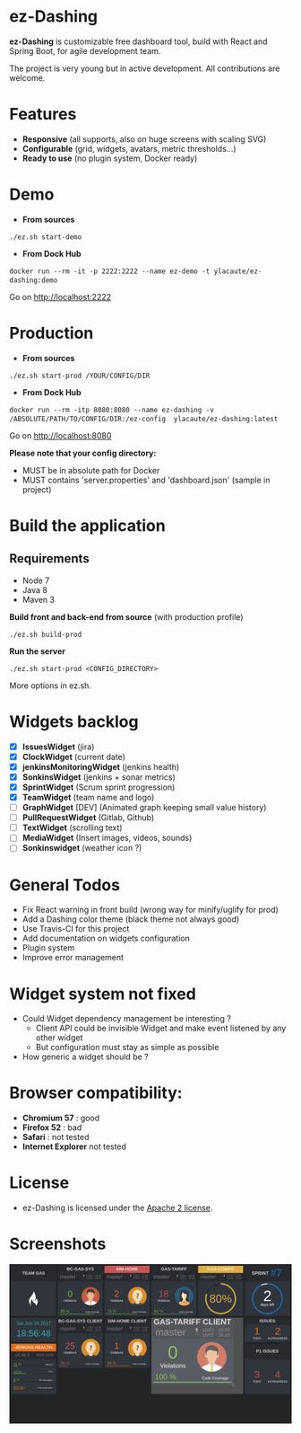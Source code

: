 # ez-Dashing

__ez-Dashing__ is customizable free dashboard tool, build with React and Spring Boot, for agile development team.

The project is very young but in active development. All contributions are welcome.

# Features
 - __Responsive__ (all supports, also on huge screens with scaling SVG)
 - __Configurable__ (grid, widgets, avatars, metric thresholds...)
 - __Ready to use__ (no plugin system, Docker ready)

# Demo

- __From sources__
```
./ez.sh start-demo
```
- __From Dock Hub__
```
docker run --rm -it -p 2222:2222 --name ez-demo -t ylacaute/ez-dashing:demo
```
Go on [http://localhost:2222](http://localhost:2222)

# Production

- __From sources__
```
./ez.sh start-prod /YOUR/CONFIG/DIR
```
- __From Dock Hub__
```
docker run --rm -itp 8080:8080 --name ez-dashing -v /ABSOLUTE/PATH/TO/CONFIG/DIR:/ez-config  ylacaute/ez-dashing:latest
```

Go on [http://localhost:8080](http://localhost:8080)

__Please note that your config directory:__
 - MUST be in absolute path for Docker
 - MUST contains 'server.properties' and 'dashboard.json' (sample in project)

# Build the application

## Requirements
 - Node 7
 - Java 8
 - Maven 3

__Build front and back-end from source__ (with production profile)
```
./ez.sh build-prod
```
__Run the server__ 
```
./ez.sh start-prod <CONFIG_DIRECTORY>
```

More options in ez.sh.
 
# Widgets backlog
- [x] __IssuesWidget__ (jira)
- [x] __ClockWidget__ (current date)
- [x] __jenkinsMonitoringWidget__ (jenkins health)
- [x] __SonkinsWidget__ (jenkins + sonar metrics)
- [x] __SprintWidget__ (Scrum sprint progression)
- [x] __TeamWidget__ (team name and logo)
- [ ] __GraphWidget__ [DEV] (Animated graph keeping small value history)
- [ ] __PullRequestWidget__ (Gitlab, Github)
- [ ] __TextWidget__ (scrolling text)
- [ ] __MediaWidget__ (Insert images, videos, sounds)
- [ ] __Sonkinswidget__ (weather icon ?)
 
# General Todos
 - Fix React warning in front build (wrong way for minify/uglify for prod)
 - Add a Dashing color theme (black theme not always good)
 - Use Travis-CI for this project
 - Add documentation on widgets configuration
 - Plugin system
 - Improve error management
 
# Widget system not fixed
 - Could Widget dependency management be interesting ?
   - Client API could be invisible Widget and make event listened by any other widget
   - But configuration must stay as simple as possible
 - How generic a widget should be ? 
 
# Browser compatibility: 
 - __Chromium 57__ : good
 - __Firefox 52__ : bad
 - __Safari__ : not tested
 - __Internet Explorer__ not tested

# License
 - ez-Dashing is licensed under the [Apache 2 license](/LICENSE).

# Screenshots

![Screenshot](/ez-client/screenshot.png)

